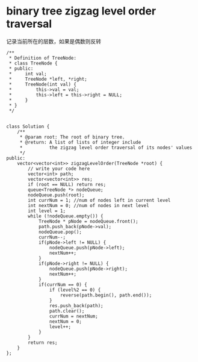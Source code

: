 # binary tree zigzag level order traversal


记录当前所在的层数，如果是偶数则反转

    /**
     * Definition of TreeNode:
     * class TreeNode {
     * public:
     *     int val;
     *     TreeNode *left, *right;
     *     TreeNode(int val) {
     *         this->val = val;
     *         this->left = this->right = NULL;
     *     }
     * }
     */


    class Solution {
        /**
         * @param root: The root of binary tree.
         * @return: A list of lists of integer include
         *          the zigzag level order traversal of its nodes' values
         */
    public:
        vector<vector<int>> zigzagLevelOrder(TreeNode *root) {
            // write your code here
            vector<int> path;
            vector<vector<int>> res;
            if (root == NULL) return res;
            queue<TreeNode *> nodeQueue;
            nodeQueue.push(root);
            int currNum = 1; //num of nodes left in current level
            int nextNum = 0; //num of nodes in next level
            int level = 1;
            while (!nodeQueue.empty()) {
                TreeNode * pNode = nodeQueue.front();
                path.push_back(pNode->val);
                nodeQueue.pop();
                currNum--;
                if(pNode->left != NULL) {
                    nodeQueue.push(pNode->left);
                    nextNum++;
                }
                if(pNode->right != NULL) {
                    nodeQueue.push(pNode->right);
                    nextNum++;
                }
                if(currNum == 0) {
                    if (level%2 == 0) {
                        reverse(path.begin(), path.end());
                    }
                    res.push_back(path);
                    path.clear();
                    currNum = nextNum;
                    nextNum = 0;
                    level++;
                }
            }
            return res;
        }
    };
